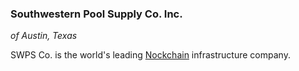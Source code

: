 ### Southwestern Pool Supply Co. Inc.

*of Austin, Texas*

SWPS Co. is the world's leading [Nockchain](https://nockchain.org) infrastructure company.

